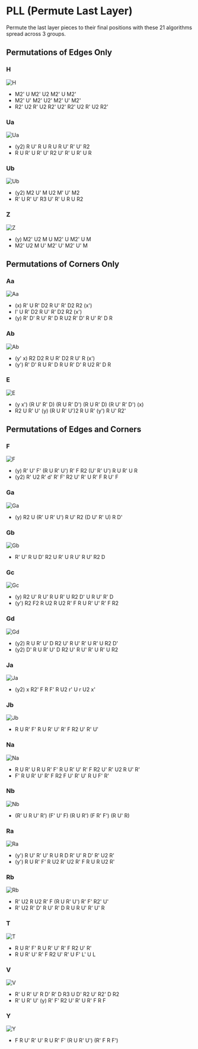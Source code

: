 # PLL (Permute Last Layer)

Permute the last layer pieces to their final positions with these 21 algorithms spread across 3 groups.

## Permutations of Edges Only

### H

![H](images/pll/H.webp)

- M2' U M2' U2 M2' U M2'
- M2' U' M2' U2' M2' U' M2'
- R2' U2 R' U2 R2' U2' R2' U2 R' U2 R2'

### Ua

![Ua](images/pll/U1.webp)

- (y2) R U' R U R U R U' R' U' R2
- R U R' U R' U' R2 U' R' U R' U R

### Ub

![Ub](images/pll/U.webp)

- (y2) M2 U' M U2 M' U' M2
- R' U R' U' R3 U' R' U R U R2

### Z

![Z](images/pll/Z.webp)

- (y) M2' U2 M U M2' U M2' U M
- M2' U2 M U' M2' U' M2' U' M

## Permutations of Corners Only

### Aa

![Aa](images/pll/A1.webp)

- (x) R' U R' D2 R U' R' D2 R2 (x')
- l' U R' D2 R U' R' D2 R2 (x')
- (y) R' D' R U' R' D R U2 R' D' R U' R' D R

### Ab

![Ab](images/pll/A.webp)

- (y' x) R2 D2 R U R' D2 R U' R (x')
- (y') R' D' R U R' D R U R' D' R U2 R' D R

### E

![E](images/pll/E.webp)

- (y x') (R U' R' D) (R U R' D') (R U R' D) (R U' R' D') (x)
- R2 U R' U' (y) (R U R' U')2 R U R' (y') R U' R2'

## Permutations of Edges and Corners

### F

![F](images/pll/F.webp)

- (y) R' U' F' (R U R' U') R' F R2 (U' R' U') R U R' U R
- (y2) R' U2 R' d' R' F' R2 U' R' U R' F R U' F

### Ga

![Ga](images/pll/G3.webp)

- (y) R2 U (R' U R' U') R U' R2 (D U' R' U) R D'

### Gb

![Gb](images/pll/G2.webp)

- R' U' R U D' R2 U R' U R U' R U' R2 D

### Gc

![Gc](images/pll/G1.webp)

- (y) R2 U' R U' R U R' U R2 D' U R U' R' D
- (y') R2 F2 R U2 R U2 R' F R U R' U' R' F R2

### Gd

![Gd](images/pll/G4.webp)

- (y2) R U R' U' D R2 U' R U' R' U R' U R2 D'
- (y2) D' R U R' U' D R2 U' R U' R' U R' U R2

### Ja

![Ja](images/pll/J1.webp)

- (y2) x R2' F R F' R U2 r' U r U2 x'

### Jb

![Jb](images/pll/J.webp)

- R U R' F' R U R' U' R' F R2 U' R' U'

### Na

![Na](images/pll/N1.webp)

- R U R' U R U R' F' R U R' U' R' F R2 U' R' U2 R U' R'
- F' R U R' U' R' F R2 F U' R' U' R U F' R'

### Nb

![Nb](images/pll/N.webp)

- (R' U R U' R') (F' U' F) (R U R') (F R' F') (R U' R)

### Ra

![Ra](images/pll/R1.webp)

- (y') R U' R' U' R U R D R' U' R D' R' U2 R'
- (y') R U R' F' R U2 R' U2 R' F R U R U2 R'

### Rb

![Rb](images/pll/R.webp)

- R' U2 R U2 R' F (R U R' U') R' F' R2' U'
- R' U2 R' D' R U' R' D R U R U' R' U' R

### T

![T](images/pll/T.webp)

- R U R' F' R U R' U' R' F R2 U' R'
- R U R' U' R' F R2 U' R' U F' L' U L

### V

![V](images/pll/V.webp)

- R' U R' U' R D' R' D R3 U D' R2 U' R2' D R2
- R' U R' U' (y) R' F' R2 U' R' U R' F R F

### Y

![Y](images/pll/Y.webp)

- F R U' R' U' R U R' F' (R U R' U') (R' F R F')
